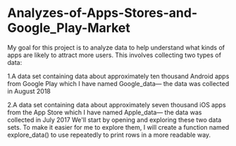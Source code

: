 # Analyzes-of-Apps-Stores-and-Google_Play-Market
My goal for this project is to analyze data to help understand what kinds of apps are likely to attract more users.
This involves collecting two types of data:

1.A data set containing data about approximately ten thousand Android apps from Google Play which I have named Google_data— the data was collected in August 2018 

2.A data set containing data about approximately seven thousand iOS apps from the App Store which I have named Apple_data— the data was collected in July 2017
We'll start by opening and exploring these two data sets. To make it easier for me to explore them, I will create a function named explore_data() to use repeatedly to print rows in a more readable way.
